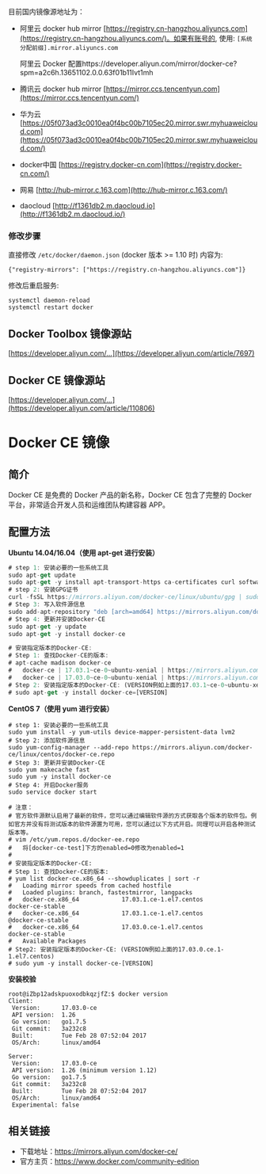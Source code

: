 目前国内镜像源地址为：

- 阿里云 docker hub mirror
    [https://registry.cn-hangzhou.aliyuncs.com](https://registry.cn-hangzhou.aliyuncs.com/)。如果有账号的, 使用: `[系统分配前缀].mirror.aliyuncs.com`

    阿里云 Docker 配置https://developer.aliyun.com/mirror/docker-ce?spm=a2c6h.13651102.0.0.63f01b11Ivt1mh

- 腾讯云 docker hub mirror
    [https://mirror.ccs.tencentyun.com](https://mirror.ccs.tencentyun.com/)

- 华为云
    [https://05f073ad3c0010ea0f4bc00b7105ec20.mirror.swr.myhuaweicloud.com](https://05f073ad3c0010ea0f4bc00b7105ec20.mirror.swr.myhuaweicloud.com/)

- docker中国
    [https://registry.docker-cn.com](https://registry.docker-cn.com/)

-  网易
    [http://hub-mirror.c.163.com](http://hub-mirror.c.163.com/)

- daocloud
    [http://f1361db2.m.daocloud.io](http://f1361db2.m.daocloud.io/)

### 修改步骤

直接修改 `/etc/docker/daemon.json` (docker 版本 >= 1.10 时) 内容为:

```
{"registry-mirrors": ["https://registry.cn-hangzhou.aliyuncs.com"]}
```

修改后重启服务:

```
systemctl daemon-reload
systemctl restart docker
```

## Docker Toolbox 镜像源站

[https://developer.aliyun.com/...](https://developer.aliyun.com/article/7697)

## Docker CE 镜像源站

[https://developer.aliyun.com/...](https://developer.aliyun.com/article/110806)







# Docker CE 镜像

## 简介

Docker CE 是免费的 Docker 产品的新名称，Docker CE 包含了完整的 Docker 平台，非常适合开发人员和运维团队构建容器 APP。

## 配置方法

**Ubuntu 14.04/16.04（使用 apt-get 进行安装）**

```js
# step 1: 安装必要的一些系统工具
sudo apt-get update
sudo apt-get -y install apt-transport-https ca-certificates curl software-properties-common
# step 2: 安装GPG证书
curl -fsSL https://mirrors.aliyun.com/docker-ce/linux/ubuntu/gpg | sudo apt-key add -
# Step 3: 写入软件源信息
sudo add-apt-repository "deb [arch=amd64] https://mirrors.aliyun.com/docker-ce/linux/ubuntu $(lsb_release -cs) stable"
# Step 4: 更新并安装Docker-CE
sudo apt-get -y update
sudo apt-get -y install docker-ce

# 安装指定版本的Docker-CE:
# Step 1: 查找Docker-CE的版本:
# apt-cache madison docker-ce
#   docker-ce | 17.03.1~ce-0~ubuntu-xenial | https://mirrors.aliyun.com/docker-ce/linux/ubuntu xenial/stable amd64 Packages
#   docker-ce | 17.03.0~ce-0~ubuntu-xenial | https://mirrors.aliyun.com/docker-ce/linux/ubuntu xenial/stable amd64 Packages
# Step 2: 安装指定版本的Docker-CE: (VERSION例如上面的17.03.1~ce-0~ubuntu-xenial)
# sudo apt-get -y install docker-ce=[VERSION]
```

**CentOS 7（使用 yum 进行安装）**

```
# step 1: 安装必要的一些系统工具
sudo yum install -y yum-utils device-mapper-persistent-data lvm2
# Step 2: 添加软件源信息
sudo yum-config-manager --add-repo https://mirrors.aliyun.com/docker-ce/linux/centos/docker-ce.repo
# Step 3: 更新并安装Docker-CE
sudo yum makecache fast
sudo yum -y install docker-ce
# Step 4: 开启Docker服务
sudo service docker start

# 注意：
# 官方软件源默认启用了最新的软件，您可以通过编辑软件源的方式获取各个版本的软件包。例如官方并没有将测试版本的软件源置为可用，您可以通过以下方式开启。同理可以开启各种测试版本等。
# vim /etc/yum.repos.d/docker-ee.repo
#   将[docker-ce-test]下方的enabled=0修改为enabled=1
#
# 安装指定版本的Docker-CE:
# Step 1: 查找Docker-CE的版本:
# yum list docker-ce.x86_64 --showduplicates | sort -r
#   Loading mirror speeds from cached hostfile
#   Loaded plugins: branch, fastestmirror, langpacks
#   docker-ce.x86_64            17.03.1.ce-1.el7.centos            docker-ce-stable
#   docker-ce.x86_64            17.03.1.ce-1.el7.centos            @docker-ce-stable
#   docker-ce.x86_64            17.03.0.ce-1.el7.centos            docker-ce-stable
#   Available Packages
# Step2: 安装指定版本的Docker-CE: (VERSION例如上面的17.03.0.ce.1-1.el7.centos)
# sudo yum -y install docker-ce-[VERSION]
```

**安装校验**

```
root@iZbp12adskpuoxodbkqzjfZ:$ docker version
Client:
 Version:      17.03.0-ce
 API version:  1.26
 Go version:   go1.7.5
 Git commit:   3a232c8
 Built:        Tue Feb 28 07:52:04 2017
 OS/Arch:      linux/amd64

Server:
 Version:      17.03.0-ce
 API version:  1.26 (minimum version 1.12)
 Go version:   go1.7.5
 Git commit:   3a232c8
 Built:        Tue Feb 28 07:52:04 2017
 OS/Arch:      linux/amd64
 Experimental: false
```

## 相关链接

- 下载地址：https://mirrors.aliyun.com/docker-ce/
- 官方主页：https://www.docker.com/community-edition